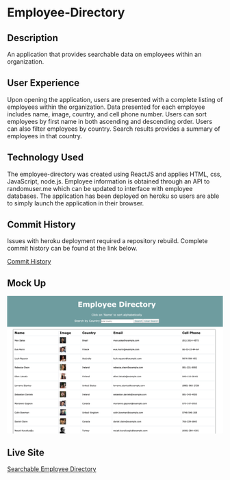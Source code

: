 # Employee-Directory


## Description

An application that provides searchable data on employees within an organization. 

## User Experience

Upon opening the application, users are presented with a complete listing of employees within the organization.  Data presented for each employee includes name, image, country, and cell phone number. Users can sort employees by first name in both ascending and descending order. Users can also filter employees by country.  Search results provides a summary of employees in that country.

## Technology Used 

The employee-directory was created using ReactJS and applies HTML, css, JavaScript, node.js. Employee information is obtained through an API to randomuser.me which can be updated to interface with employee databases. The application has been deployed on heroku so users are able to simply launch the application in their browser. 

## Commit History

Issues with heroku deployment required a repository rebuild. Complete commit history can be found at the link below.

[Commit History](https://github.com/catherinebshaw/Employee-Directory)
## Mock Up
![Employee Directory Full Search Image](https://github.com/catherinebshaw/employee-hw/blob/master/public/edirectory-screenshot%20main.png)


## Live Site
[Searchable Employee Directory](https://employee-directory-cs.herokuapp.com/)
